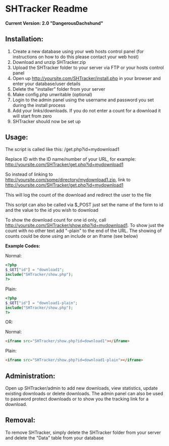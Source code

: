 SHTracker Readme
================

#### Current Version: 2.0 "DangerousDachshund"

Installation:
-------------

1. Create a new database using your web hosts control panel (for instructions on how to do this please contact your web host)
2. Download and unzip SHTracker.zip
3. Upload the SHTracker folder to your server via FTP or your hosts control panel
4. Open up http://yoursite.com/SHTracker/install.php in your browser and enter your database/user details
5. Delete the "installer" folder from your server
6. Make config.php unwritable (optional)
7. Login to the admin panel using the username and password you set during the install process
8. Add your links/downloads. If you do not enter a count for a download it will start from zero
9. SHTracker should now be set up

Usage:
------

The script is called like this: /get.php?id=mydownload1

Replace ID with the ID name/number of your URL, for example: http://yoursite.com/SHTracker/get.php?id=mydownload1

So instead of linking to http://yoursite.com/some/directory/mydownload1.zip, link to http://yoursite.com/SHTracker/get.php?id=mydownload1

This will log the count of the download and redirect the user to the file

This script can also be called via $_POST just set the name of the form to id and the value to the id you wish to download

To show the download count for one id only, call http://yoursite.com/SHTracker/show.php?id=mydownload1. To show just the count with no other text add "-plain" to the end of the URL. The showing of counts could be done using an include or an iframe (see below)

**Example Codes:**

Normal:

```php
<?php
$_GET["id"] = "download1";
include("SHTracker/show.php");
?>
```

Plain:

```php
<?php
$_GET["id"] = "download1-plain";
include("SHTracker/show.php");
?>
```

OR:

Normal:

```html
<iframe src="SHTracker/show.php?id=download1"></iframe>
```

Plain:

```html
<iframe src="SHTracker/show.php?id=download1-plain"></iframe>
```

Administration:
---------------

Open up SHTracker/admin to add new downloads, view statistics, update existing downloads or delete downloads. The admin panel can also be used to password protect downloads or to show you the tracking link for a download.

Removal:
--------

To remove SHTracker, simply delete the SHTracker folder from your server and delete the "Data" table from your database
